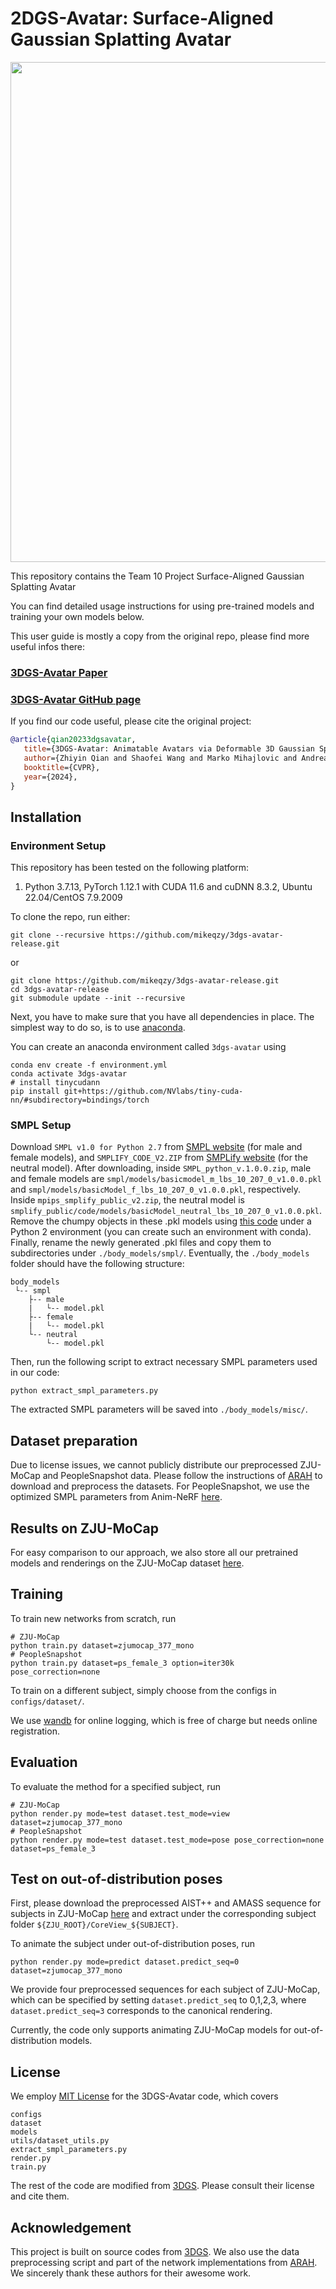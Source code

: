 # 2DGS-Avatar: Surface-Aligned Gaussian Splatting Avatar

<img src="assets/teaser.gif" width="800"/> 

This repository contains the Team 10 Project Surface-Aligned Gaussian Splatting Avatar

You can find detailed usage instructions for using pre-trained models and training your own models below.

This user guide is mostly a copy from the original repo, please find more useful infos there:
### [3DGS-Avatar Paper](https://arxiv.org/abs/2312.09228) 
### [3DGS-Avatar GitHub page](https://github.com/mikeqzy/3dgs-avatar-release)

If you find our code useful, please cite the original project:

```bibtex
@article{qian20233dgsavatar,
   title={3DGS-Avatar: Animatable Avatars via Deformable 3D Gaussian Splatting}, 
   author={Zhiyin Qian and Shaofei Wang and Marko Mihajlovic and Andreas Geiger and Siyu Tang},
   booktitle={CVPR},
   year={2024},
}
```

## Installation
### Environment Setup
This repository has been tested on the following platform:
1) Python 3.7.13, PyTorch 1.12.1 with CUDA 11.6 and cuDNN 8.3.2, Ubuntu 22.04/CentOS 7.9.2009

To clone the repo, run either:
```
git clone --recursive https://github.com/mikeqzy/3dgs-avatar-release.git
```
or
```
git clone https://github.com/mikeqzy/3dgs-avatar-release.git
cd 3dgs-avatar-release
git submodule update --init --recursive
```

Next, you have to make sure that you have all dependencies in place.
The simplest way to do so, is to use [anaconda](https://www.anaconda.com/). 

You can create an anaconda environment called `3dgs-avatar` using
```
conda env create -f environment.yml
conda activate 3dgs-avatar
# install tinycudann
pip install git+https://github.com/NVlabs/tiny-cuda-nn/#subdirectory=bindings/torch
```

### SMPL Setup
Download `SMPL v1.0 for Python 2.7` from [SMPL website](https://smpl.is.tue.mpg.de/) (for male and female models), and `SMPLIFY_CODE_V2.ZIP` from [SMPLify website](https://smplify.is.tue.mpg.de/) (for the neutral model). After downloading, inside `SMPL_python_v.1.0.0.zip`, male and female models are `smpl/models/basicmodel_m_lbs_10_207_0_v1.0.0.pkl` and `smpl/models/basicModel_f_lbs_10_207_0_v1.0.0.pkl`, respectively. Inside `mpips_smplify_public_v2.zip`, the neutral model is `smplify_public/code/models/basicModel_neutral_lbs_10_207_0_v1.0.0.pkl`. Remove the chumpy objects in these .pkl models using [this code](https://github.com/vchoutas/smplx/tree/master/tools) under a Python 2 environment (you can create such an environment with conda). Finally, rename the newly generated .pkl files and copy them to subdirectories under `./body_models/smpl/`. Eventually, the `./body_models` folder should have the following structure:
```
body_models
 └-- smpl
    ├-- male
    |   └-- model.pkl
    ├-- female
    |   └-- model.pkl
    └-- neutral
        └-- model.pkl
```

Then, run the following script to extract necessary SMPL parameters used in our code:
```
python extract_smpl_parameters.py
```
The extracted SMPL parameters will be saved into `./body_models/misc/`.

## Dataset preparation
Due to license issues, we cannot publicly distribute our preprocessed ZJU-MoCap and PeopleSnapshot data. 
Please follow the instructions of [ARAH](https://github.com/taconite/arah-release) to download and preprocess the datasets.
For PeopleSnapshot, we use the optimized SMPL parameters from Anim-NeRF [here](https://drive.google.com/drive/folders/1tbBJYstNfFaIpG-WBT6BnOOErqYUjn6V?usp=drive_link).

## Results on ZJU-MoCap
For easy comparison to our approach, we also store all our pretrained models and renderings on the ZJU-MoCap dataset [here](https://drive.google.com/drive/folders/1-miCqOPoOO1XATQECyHz1qgocrtTSD8L?usp=drive_link).

## Training
To train new networks from scratch, run
```shell
# ZJU-MoCap
python train.py dataset=zjumocap_377_mono
# PeopleSnapshot
python train.py dataset=ps_female_3 option=iter30k pose_correction=none 
```
To train on a different subject, simply choose from the configs in `configs/dataset/`.

We use [wandb](https://wandb.ai) for online logging, which is free of charge but needs online registration.

## Evaluation
To evaluate the method for a specified subject, run
```shell
# ZJU-MoCap
python render.py mode=test dataset.test_mode=view dataset=zjumocap_377_mono
# PeopleSnapshot
python render.py mode=test dataset.test_mode=pose pose_correction=none dataset=ps_female_3
```

## Test on out-of-distribution poses
First, please download the preprocessed AIST++ and AMASS sequence for subjects in ZJU-MoCap [here](https://drive.google.com/drive/folders/17vGpq6XGa7YYQKU4O1pI4jCMbcEXJjOI?usp=drive_link) 
and extract under the corresponding subject folder `${ZJU_ROOT}/CoreView_${SUBJECT}`.

To animate the subject under out-of-distribution poses, run
```shell
python render.py mode=predict dataset.predict_seq=0 dataset=zjumocap_377_mono
```

We provide four preprocessed sequences for each subject of ZJU-MoCap, 
which can be specified by setting `dataset.predict_seq` to 0,1,2,3, 
where `dataset.predict_seq=3` corresponds to the canonical rendering.

Currently, the code only supports animating ZJU-MoCap models for out-of-distribution models.

## License
We employ [MIT License](LICENSE) for the 3DGS-Avatar code, which covers
```
configs
dataset
models
utils/dataset_utils.py
extract_smpl_parameters.py
render.py
train.py
```

The rest of the code are modified from [3DGS](https://github.com/graphdeco-inria/gaussian-splatting). 
Please consult their license and cite them.

## Acknowledgement
This project is built on source codes from [3DGS](https://github.com/graphdeco-inria/gaussian-splatting). 
We also use the data preprocessing script and part of the network implementations from [ARAH](https://github.com/taconite/arah-release).
We sincerely thank these authors for their awesome work.

